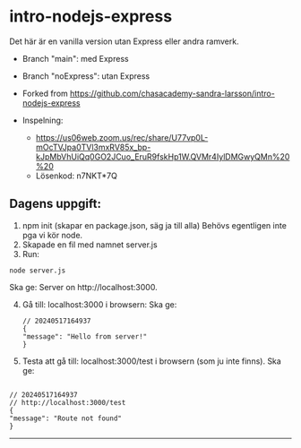 # intro-nodejs-express

Det här är en vanilla version utan Express eller andra ramverk.

- Branch "main": med Express
- Branch "noExpress": utan Express
- Forked from https://github.com/chasacademy-sandra-larsson/intro-nodejs-express
- Inspelning:

  - https://us06web.zoom.us/rec/share/U77vp0L-mOcTVJpa0TVl3mxRV85x_bp-kJpMbVhUiQq0GO2JCuo_EruR9fskHp1W.QVMr4IylDMGwyQMn%20%20
  - Lösenkod: n7NKT\*7Q

## Dagens uppgift:

1.  npm init (skapar en package.json, säg ja till alla) Behövs egentligen inte pga vi kör node.
2.  Skapade en fil med namnet server.js
3.  Run:

```
node server.js
```

Ska ge: Server on http://localhost:3000.

4. Gå till: localhost:3000 i browsern: Ska ge:

   ```
   // 20240517164937
   {
   "message": "Hello from server!"
   }
   ```

5. Testa att gå till: localhost:3000/test i browsern (som ju inte finns). Ska ge:

```

// 20240517164937
// http://localhost:3000/test
{
"message": "Route not found"
}

```
****